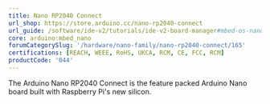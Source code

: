 ```yaml
---
title: Nano RP2040 Connect
url_shop: https://store.arduino.cc/nano-rp2040-connect
url_guide: /software/ide-v2/tutorials/ide-v2-board-manager#mbed-os-nano
core: arduino:mbed_nano
forumCategorySlug: '/hardware/nano-family/nano-rp2040-connect/165'
certifications: [REACH, WEEE, RoHS, UKCA, RCM, CE, FCC, RCM]
productCode: '044'
---
```


The Arduino Nano RP2040 Connect is the feature packed Arduino Nano board built with Raspberry Pi's new silicon.